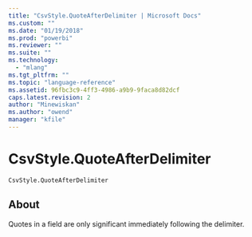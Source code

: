 ```yaml
---
title: "CsvStyle.QuoteAfterDelimiter | Microsoft Docs"
ms.custom: ""
ms.date: "01/19/2018"
ms.prod: "powerbi"
ms.reviewer: ""
ms.suite: ""
ms.technology: 
  - "mlang"
ms.tgt_pltfrm: ""
ms.topic: "language-reference"
ms.assetid: 96fbc3c9-4ff3-4986-a9b9-9faca8d82dcf
caps.latest.revision: 2
author: "Minewiskan"
ms.author: "owend"
manager: "kfile"
---
```

# CsvStyle.QuoteAfterDelimiter
<code>CsvStyle.QuoteAfterDelimiter
</code>

## About
Quotes in a field are only significant immediately following the delimiter.
